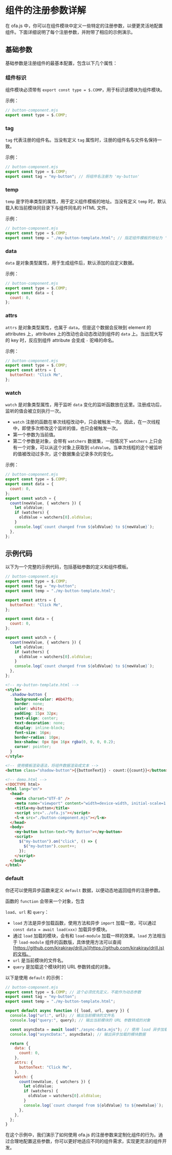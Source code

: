 # 组件的注册参数详解

在 ofa.js 中，你可以在组件模块中定义一些特定的注册参数，以便更灵活地配置组件。下面详细说明了每个注册参数，并附带了相应的示例演示。

## 基础参数

基础参数是注册组件的最基本配置，包含以下几个属性：

### 组件标识

组件模块必须带有 `export const type = $.COMP`，用于标识该模块为组件模块。

示例：

```javascript
// button-component.mjs
export const type = $.COMP;
```

### tag

`tag` 代表注册的组件名。当没有定义 `tag` 属性时，注册的组件名与文件名保持一致。

示例：

```javascript
// button-component.mjs
export const type = $.COMP;
export const tag = "my-button"; // 将组件名注册为 'my-button'
```

### temp

`temp` 是字符串类型的属性，用于定义组件模板的地址。当没有定义 `temp` 时，默认载入和当前模块同目录下与组件同名的 HTML 文件。

示例：

```javascript
// button-component.mjs
export const type = $.COMP;
export const temp = "./my-button-template.html"; // 指定组件模板的地址为 './my-button-template.html'
```

### data

`data` 是对象类型属性，用于生成组件后，默认添加的自定义数据。

示例：

```javascript
// button-component.mjs
export const type = $.COMP;
export const data = {
  count: 0,
};
```

### attrs

`attrs` 是对象类型属性，也属于 `data`，但是这个数据会反映到 element 的 attributes 上，attributes 上的改动也会动态改动到组件的 `data` 上。当出现大写的 key 时，反应到组件 attribute 会变成 `-` 驼峰的命名。

示例：

```javascript
// button-component.mjs
export const type = $.COMP;
export const attrs = {
  buttonText: "Click Me",
};
```

### watch

`watch` 是对象类型属性，用于监听 `data` 变化的监听函数放在这里。注册成功后，监听的值会被立刻执行一次。

- `watch` 注册的函数在单次线程改动中，只会被触发一次。因此，在一次线程中，即使多次修改这个监听的值，也只会被触发一次。
- 第一个参数为当前值。
- 第二个参数是对象，会带有 `watchers` 数据集，一般情况下 `watchers` 上只会有一个对象，可以从这个对象上获取到 `oldValue`。当单次线程的这个被监听的值被改动过多次，这个数据集会记录多次的变化。

示例：

```javascript
// button-component.mjs
export const type = $.COMP;
export const data = {
  count: 0,
};
export const watch = {
  count(newValue, { watchers }) {
    let oldValue;
    if (watchers) {
      oldValue = watchers[0].oldValue;
    }
    console.log(`count changed from ${oldValue} to ${newValue}`);
  },
};
```

## 示例代码

以下为一个完整的示例代码，包括基础参数的定义和组件模板。

```javascript
// button-component.mjs
export const type = $.COMP;
export const tag = "my-button";
export const temp = "./my-button-template.html";

export const attrs = {
  buttonText: "Click Me",
};

export const data = {
  count: 0,
};

export const watch = {
  count(newValue, { watchers }) {
    let oldValue;
    if (watchers) {
      oldValue = watchers[0].oldValue;
    }
    console.log(`count changed from ${oldValue} to ${newValue}`);
  },
};
```

```html
<!-- my-button-template.html -->
<style>
  .shadow-button {
    background-color: #6b47fb;
    border: none;
    color: white;
    padding: 15px 32px;
    text-align: center;
    text-decoration: none;
    display: inline-block;
    font-size: 16px;
    border-radius: 10px;
    box-shadow: 0px 8px 16px rgba(0, 0, 0, 0.2);
    cursor: pointer;
  }
</style>

<!-- 使用模板渲染语法，将组件数据渲染成文本 -->
<button class="shadow-button">{{buttonText}} - count:{{count}}</button>
```

```html
<!-- demo.html -->
<!DOCTYPE html>
<html lang="en">
  <head>
    <meta charset="UTF-8" />
    <meta name="viewport" content="width=device-width, initial-scale=1.0" />
    <title>my-button</title>
    <script src="../ofa.js"></script>
    <l-m src="./button-component.mjs"></l-m>
  </head>
  <body>
    <my-button button-text="My Button"></my-button>
    <script>
      $("my-button").on("click", () => {
        $("my-button").count++;
      });
    </script>
  </body>
</html>
```

### default

你还可以使用异步函数来定义 `default` 数据，以便动态地返回组件的注册参数。

函数的 `function` 会带来一个对象，包含

 `load`、`url` 和 `query`：

- `load` 方法是异步加载函数，使用方法和异步 `import` 加载一致，可以通过 `const data = await load(xxx)` 加载异步模块。
- 通过 `load` 加载的模块，会有和 `load-module` 加载一样的效果。`load` 方法相当于 `load-module` 组件的函数版，具体使用方法可以查阅[https://github.com/kirakiray/drill.js](https://github.com/kirakiray/drill.js)的文档。
- `url` 是当前模块的文件名。
- `query` 是加载这个模块时的 URL 参数转成的对象。

以下是使用 `default` 的示例：

```javascript
// button-component.mjs
export const type = $.COMP; // 这个必须优先定义，不能作为动态参数
export const tag = "my-button";
export const temp = "./my-button-template.html";

export default async function ({ load, url, query }) {
  console.log("url:", url); // 输出当前模块的文件名
  console.log("query:", query); // 输出当前模块的 URL 参数转成的对象

  const asyncData = await load("./async-data.mjs"); // 使用 load 异步加载模块
  console.log("asyncData:", asyncData); // 输出异步加载的模块数据

  return {
    data: {
      count: 0,
    },
    attrs: {
      buttonText: "Click Me",
    },
    watch: {
      count(newValue, { watchers }) {
        let oldValue;
        if (watchers) {
          oldValue = watchers[0].oldValue;
        }
        console.log(`count changed from ${oldValue} to ${newValue}`);
      },
    },
  };
}
```

在这个示例中，我们演示了如何使用 ofa.js 的注册参数来定制化组件的行为。通过合理地配置这些参数，你可以更好地适应不同的组件需求，实现更灵活的组件开发。